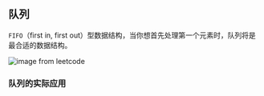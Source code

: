 ## 队列

`FIFO`（first in, first out）型数据结构，当你想首先处理第一个元素时，队列将是最合适的数据结构。

![image from leetcode](https://pic.leetcode-cn.com/44b3a817f0880f168de9574075b61bd204fdc77748d4e04448603d6956c6428a-%E5%87%BA%E5%85%A5%E9%98%9F.gif)

### 队列的实际应用
